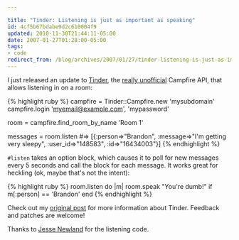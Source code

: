 ```yaml
---

title: "Tinder: Listening is just as important as speaking"
id: 4cf5b67bdabe9d2c610004f9
updated: 2010-11-30T21:44:11-05:00
date: 2007-01-27T01:28:00-05:00
tags:
- code
redirect_from: /blog/archives/2007/01/27/tinder-listening-is-just-as-important-as-speaking/
---
```


I just released an update to [Tinder](http://opensoul.org/2006/12/8/tinder-campfire-api), the [really unofficial](http://www.37signals.com/svn/archives2/marshmallow_the_unofficial_campfire_api_is_hot.php) Campfire API, that allows listening in on a room:

{% highlight ruby %}
campfire = Tinder::Campfire.new 'mysubdomain'
campfire.login 'myemail@example.com', 'mypassword'

room = campfire.find_room_by_name 'Room 1'

messages = room.listen
#=> [{:person=>"Brandon", :message=>"I'm getting very sleepy", :user_id=>"148583", :id=>"16434003"}]
{% endhighlight %}

<code>\#listen</code> takes an option block, which causes it to poll for new messages every 5 seconds and call the block for each message. It works great for heckling (ok, maybe that's not the intent):

{% highlight ruby %}
room.listen do |m|
  room.speak "You're dumb!" if m[:person] == 'Brandon'
end
{% endhighlight %}

Check out my [original post](http://opensoul.org/2006/12/8/tinder-campfire-api) for more information about Tinder. Feedback and patches are welcome!

Thanks to [Jesse Newland](http://soylentfoo.jnewland.com/articles/2006/12/07/updates-to-marshmallow-the-campfire-bot) for the listening code.
